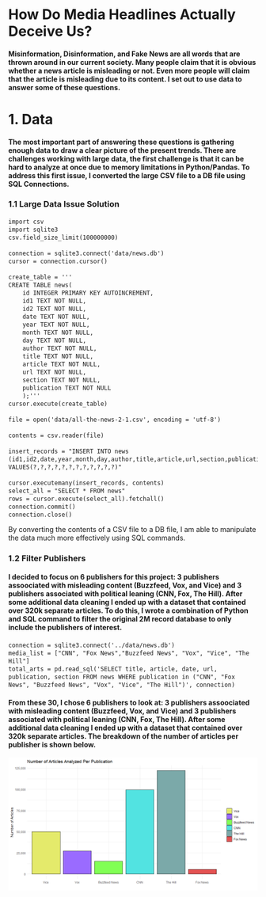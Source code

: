 # How Do Media Headlines Actually Deceive Us?

#### Misinformation, Disinformation, and Fake News are all words that are thrown around in our current society. Many people claim that it is obvious whether a news article is misleading or not. Even more people will claim that the article is misleading due to its content. I set out to use data to answer some of these questions.

# 1. Data

#### The most important part of answering these questions is gathering enough data to draw a clear picture of the present trends. There are challenges working with large data, the first challenge is that it can be hard to analyze at once due to memory limitations in Python/Pandas. To address this first issue, I converted the large CSV file to a DB file using SQL Connections.

### 1.1 Large Data Issue Solution

```
import csv
import sqlite3
csv.field_size_limit(100000000)

connection = sqlite3.connect('data/news.db')
cursor = connection.cursor()

create_table = '''
CREATE TABLE news(
    id INTEGER PRIMARY KEY AUTOINCREMENT,
    id1 TEXT NOT NULL,
    id2 TEXT NOT NULL,
    date TEXT NOT NULL,
    year TEXT NOT NULL,
    month TEXT NOT NULL,
    day TEXT NOT NULL,
    author TEXT NOT NULL,
    title TEXT NOT NULL,
    article TEXT NOT NULL,
    url TEXT NOT NULL,
    section TEXT NOT NULL,
    publication TEXT NOT NULL
    );'''
cursor.execute(create_table)

file = open('data/all-the-news-2-1.csv', encoding = 'utf-8')

contents = csv.reader(file)

insert_records = "INSERT INTO news (id1,id2,date,year,month,day,author,title,article,url,section,publication) VALUES(?,?,?,?,?,?,?,?,?,?,?,?)"

cursor.executemany(insert_records, contents)
select_all = "SELECT * FROM news"
rows = cursor.execute(select_all).fetchall()
connection.commit()
connection.close()

```

By converting the contents of a CSV file to a DB file, I am able to manipulate the data much more effectively using SQL commands.

### 1.2 Filter Publishers

#### I decided to focus on 6 publishers for this project: 3 publishers assoociated with misleading content (Buzzfeed, Vox, and Vice) and 3 publishers associated with political leaning (CNN, Fox, The Hill). After some additional data cleaning I ended up with a dataset that contained over 320k separate articles. To do this, I wrote a combination of Python and SQL command to filter the original 2M record database to only include the publishers of interest.

```
connection = sqlite3.connect('../data/news.db')
media_list = ["CNN", "Fox News","Buzzfeed News", "Vox", "Vice", "The Hill"]
total_arts = pd.read_sql('SELECT title, article, date, url, publication, section FROM news WHERE publication in ("CNN", "Fox News", "Buzzfeed News", "Vox", "Vice", "The Hill")', connection)

```


#### From these 30, I chose 6 publishers to look at: 3 publishers assoociated with misleading content (Buzzfeed, Vox, and Vice) and 3 publishers associated with political leaning (CNN, Fox, The Hill). After some additional data cleaning I ended up with a dataset that contained over 320k separate articles. The breakdown of the number of articles per publisher is shown below.

![Articles Per Publication](/docs/assets/art_per_pub.png)
